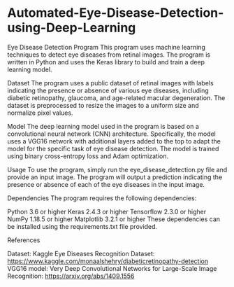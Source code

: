# Automated-Eye-Disease-Detection-using-Deep-Learning

Eye Disease Detection Program
This program uses machine learning techniques to detect eye diseases from retinal images. The program is written in Python and uses the Keras library to build and train a deep learning model.

Dataset
The program uses a public dataset of retinal images with labels indicating the presence or absence of various eye diseases, including diabetic retinopathy, glaucoma, and age-related macular degeneration. The dataset is preprocessed to resize the images to a uniform size and normalize pixel values.

Model
The deep learning model used in the program is based on a convolutional neural network (CNN) architecture. Specifically, the model uses a VGG16 network with additional layers added to the top to adapt the model for the specific task of eye disease detection. The model is trained using binary cross-entropy loss and Adam optimization.

Usage
To use the program, simply run the eye_disease_detection.py file and provide an input image. The program will output a prediction indicating the presence or absence of each of the eye diseases in the input image.

Dependencies
The program requires the following dependencies:

Python 3.6 or higher
Keras 2.4.3 or higher
Tensorflow 2.3.0 or higher
NumPy 1.18.5 or higher
Matplotlib 3.2.1 or higher
These dependencies can be installed using the requirements.txt file provided.

References

Dataset: Kaggle Eye Diseases Recognition Dataset: https://www.kaggle.com/monaalshehry/diabeticretinopathy-detection
VGG16 model: Very Deep Convolutional Networks for Large-Scale Image Recognition: https://arxiv.org/abs/1409.1556
